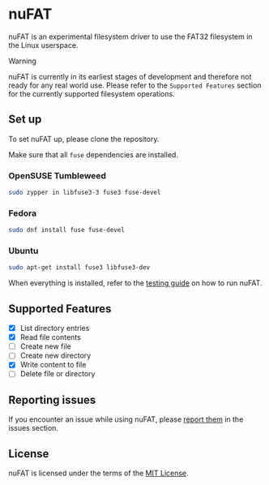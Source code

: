 # nuFAT

nuFAT is an experimental filesystem driver to use the FAT32 filesystem in the Linux userspace.

> [!Warning]
> nuFAT is currently in its earliest stages of development and therefore not ready for any real world use.
> Please refer to the `Supported Features` section for the currently supported filesystem operations.

## Set up

To set nuFAT up, please clone the repository.

Make sure that all `fuse` dependencies are installed.

### OpenSUSE Tumbleweed

```sh
sudo zypper in libfuse3-3 fuse3 fuse-devel 
```

### Fedora

```sh
sudo dnf install fuse fuse-devel
```

### Ubuntu

```sh
sudo apt-get install fuse3 libfuse3-dev
```

When everything is installed, refer to the [testing guide](./docs/testing.md) on how to run nuFAT.

## Supported Features

- [x] List directory entries
- [x] Read file contents
- [ ] Create new file
- [ ] Create new directory
- [x] Write content to file
- [ ] Delete file or directory

## Reporting issues

If you encounter an issue while using nuFAT, please [report them](https://github.com/ByteOtter/nuFAT/issues) in the issues section.

## License

nuFAT is licensed under the terms of the [MIT License](./LICENSE).
